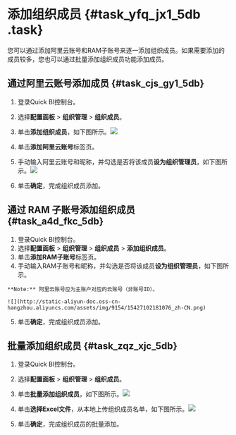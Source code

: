 # 添加组织成员 {#task_yfq_jx1_5db .task}

您可以通过添加阿里云账号和RAM子账号来逐一添加组织成员。如果需要添加的成员较多，您也可以通过批量添加组织成员功能添加成员。

## 通过阿里云账号添加成员 {#task_cjs_gy1_5db}

1.   登录Quick BI控制台。 
2.   选择**配置面板** \> **组织管理** \> **组织成员**。 
3.   单击**添加组织成员**，如下图所示。![](http://static-aliyun-doc.oss-cn-hangzhou.aliyuncs.com/assets/img/9154/154271021811455_zh-CN.png)

 
4.   单击**添加阿里云账号**标签页。 
5.   手动输入阿里云账号和昵称，并勾选是否将该成员**设为组织管理员**，如下图所示。![](http://static-aliyun-doc.oss-cn-hangzhou.aliyuncs.com/assets/img/9154/15427102181066_zh-CN.png)

 
6.   单击**确定**，完成组织成员添加。 

## 通过 RAM 子账号添加组织成员 {#task_a4d_fkc_5db}

1.   登录Quick BI控制台。 
2.   选择**配置面板** \> **组织管理** \> **组织成员** \> **添加组织成员**。 
3.   单击**添加RAM子账号**标签页。 
4.   手动输入RAM子账号和昵称，并勾选是否将该成员**设为组织管理员**，如下图所示。 

    **Note:** 阿里云账号应为主账户对应的云账号（非账号ID）。

    ![](http://static-aliyun-doc.oss-cn-hangzhou.aliyuncs.com/assets/img/9154/15427102181076_zh-CN.png)

5.   单击**确定**，完成组织成员添加。 

## 批量添加组织成员 {#task_zqz_xjc_5db}

1.   登录Quick BI控制台。 
2.   选择**配置面板** \> **组织管理** \> **组织成员**。 
3.   单击**批量添加组织成员**，如下图所示。![](http://static-aliyun-doc.oss-cn-hangzhou.aliyuncs.com/assets/img/9154/154271021811455_zh-CN.png)

 
4.   单击**选择Excel文件**，从本地上传组织成员名单，如下图所示。![](http://static-aliyun-doc.oss-cn-hangzhou.aliyuncs.com/assets/img/9154/15427102191085_zh-CN.png)

 
5.   单击**确定**，完成组织成员的批量添加。 

